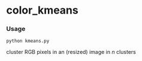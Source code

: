 # color_kmeans

### Usage  
```
python kmeans.py
```

cluster RGB pixels in an (resized) image in $n$ clusters
